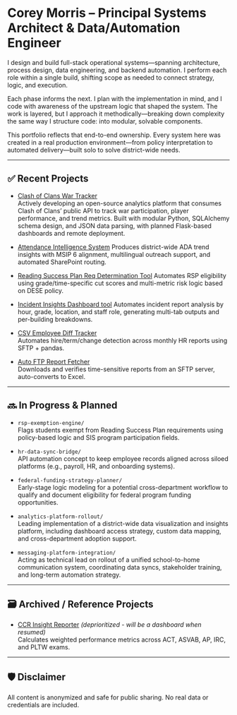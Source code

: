 # Corey Morris – Principal Systems Architect & Data/Automation Engineer

I design and build full-stack operational systems—spanning architecture, process design, data engineering, and backend automation. I perform each role within a single build, shifting scope as needed to connect strategy, logic, and execution.

Each phase informs the next. I plan with the implementation in mind, and I code with awareness of the upstream logic that shaped the system. The work is layered, but I approach it methodically—breaking down complexity the same way I structure code: into modular, solvable components.

This portfolio reflects that end-to-end ownership. Every system here was created in a real production environment—from policy interpretation to automated delivery—built solo to solve district-wide needs.

---

## ✅ Recent Projects
- [Clash of Clans War Tracker](https://github.com/coreym7/clash-api-war-tracker)  
  Actively developing an open-source analytics platform that consumes Clash of Clans’ public API to track war participation, player performance, and trend metrics. Built with modular Python, SQLAlchemy schema design, and JSON data parsing, with planned Flask-based dashboards and remote deployment.


- [Attendance Intelligence System](https://github.com/coreym7/attendance-intelligence-system)
  Produces district-wide ADA trend insights with MSIP 6 alignment, multilingual outreach support, and automated SharePoint routing.

- [Reading Success Plan Req Determination Tool](https://github.com/coreym7/rsp-determination-tool)
  Automates RSP eligibility using grade/time-specific cut scores and multi-metric risk logic based on DESE policy.

- [Incident Insights Dashboard tool](https://github.com/coreym7/incident-insights-orchestrator)
  Automates incident report analysis by hour, grade, location, and staff role, generating multi-tab outputs and per-building breakdowns.

- [CSV Employee Diff Tracker](https://github.com/coreym7/CSV-Comparator)  
  Automates hire/term/change detection across monthly HR reports using SFTP + pandas.

- [Auto FTP Report Fetcher](https://github.com/coreym7/Auto-FTP-Report)  
  Downloads and verifies time-sensitive reports from an SFTP server, auto-converts to Excel.

---

## 🔜  In Progress & Planned

- `rsp-exemption-engine/`  
  Flags students exempt from Reading Success Plan requirements using policy-based logic and SIS program participation fields.
  
- `hr-data-sync-bridge/`  
  API automation concept to keep employee records aligned across siloed platforms (e.g., payroll, HR, and onboarding systems).
  
- `federal-funding-strategy-planner/`  
  Early-stage logic modeling for a potential cross-department workflow to qualify and document eligibility for federal program funding opportunities.
  
- `analytics-platform-rollout/`  
  Leading implementation of a district-wide data visualization and insights platform, including dashboard access strategy, custom data mapping, and cross-department adoption support.
  
- `messaging-platform-integration/`  
  Acting as technical lead on rollout of a unified school-to-home communication system, coordinating data syncs, stakeholder training, and long-term automation strategy.

---
## 🗃️ Archived / Reference Projects

- [CCR Insight Reporter](https://github.com/coreym7/CSV-Comparator) *(deprioritized - will be a dashboard when resumed)*  
  Calculates weighted performance metrics across ACT, ASVAB, AP, IRC, and PLTW exams.

---

## 🛡️ Disclaimer

All content is anonymized and safe for public sharing. No real data or credentials are included.

